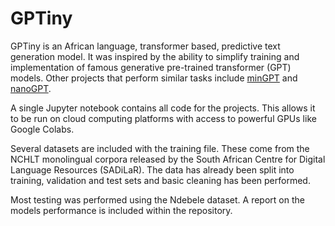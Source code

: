 # GPTiny

GPTiny is an African language, transformer based, predictive text generation model. It was inspired by the ability to simplify training and implementation of famous generative pre-trained transformer (GPT) models. Other projects that perform similar tasks include [minGPT](https://github.com/karpathy/minGPT "minGPT") and [nanoGPT](https://github.com/karpathy/nanoGPT).

A single Jupyter notebook contains all code for the projects. This allows it to be run on cloud computing platforms with access to powerful GPUs like Google Colabs.

Several datasets are included with the training file. These come from the NCHLT monolingual corpora released by the South African Centre for Digital Language Resources (SADiLaR). The data has already been split into training, validation and test sets and basic cleaning has been performed.

Most testing was performed using the Ndebele dataset. A report on the models performance is included within the repository.
